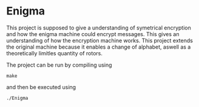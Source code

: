 # Enigma
This project is supposed to give a understanding of symetrical encryption and how the enigma machine could encrypt messages.
This gives an understanding of how the encryption machine works.  This project extends the original machine because it enables a change of alphabet, aswell as a theoretically limitles quantity of rotors.

The project can be run by compiling using
```
make
```
and then be executed using
```
./Enigma
```
